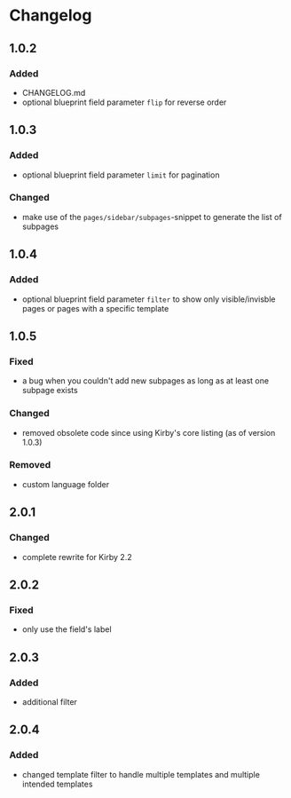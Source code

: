 # Changelog


## 1.0.2

### Added
+ CHANGELOG.md
+ optional blueprint field parameter `flip` for reverse order

## 1.0.3

### Added
+ optional blueprint field parameter `limit` for pagination

### Changed
+ make use of the `pages/sidebar/subpages`-snippet to generate the list of subpages

## 1.0.4

### Added
+ optional blueprint field parameter `filter` to show only visible/invisble pages or pages with a specific template

## 1.0.5

### Fixed
+ a bug when you couldn't add new subpages as long as at least one subpage exists

### Changed
+ removed obsolete code since using Kirby's core listing (as of version 1.0.3)

### Removed
+ custom language folder

## 2.0.1

### Changed
+ complete rewrite for Kirby 2.2

## 2.0.2

### Fixed
+ only use the field's label

## 2.0.3

### Added
+ additional filter 

## 2.0.4

### Added
+ changed template filter to handle multiple templates and multiple intended templates